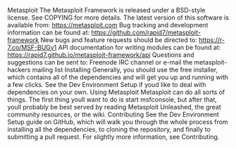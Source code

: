 Metasploit The Metasploit Framework is released under a BSD-style license. See COPYING for more details. The latest version of this software is available from: https://metasploit.com Bug tracking and development information can be found at: https://github.com/rapid7/metasploit-framework New bugs and feature requests should be directed to: https://r-7.co/MSF-BUGv1 API documentation for writing modules can be found at: https://rapid7.github.io/metasploit-framework/api Questions and suggestions can be sent to: Freenode IRC channel or e-mail the metasploit-hackers mailing list Installing Generally, you should use the free installer, which contains all of the dependencies and will get you up and running with a few clicks. See the Dev Environment Setup if youd like to deal with dependencies on your own. Using Metasploit Metasploit can do all sorts of things. The first thing youll want to do is start msfconsole, but after that, youll probably be best served by reading Metasploit Unleashed, the great community resources, or the wiki. Contributing See the Dev Environment Setup guide on GitHub, which will walk you through the whole process from installing all the dependencies, to cloning the repository, and finally to submitting a pull request. For slightly more information, see Contributing.